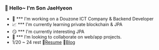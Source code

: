 ### 🔆 Hello~ I'm Son JaeHyeon

- 🌊  *** I'm working on a Douzone ICT Company & Backend Developer
- 📈  *** I'm currently learning private blockchain & JPA
- 😏  *** I'm currently interesting JPA
- 👯  *** I'm looking to collaborate on web/app projects.
- 1/20 ~ 24 rest
📃[Resume](https://sjh9391985.github.io/)
📘[Blog](https://sjh9391985.tistory.com/)
